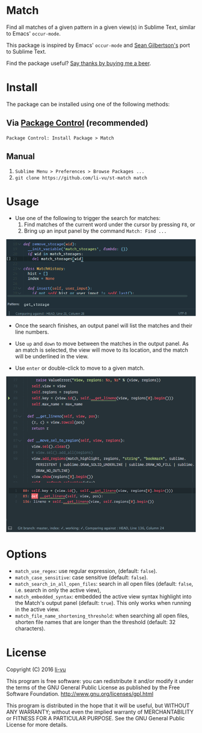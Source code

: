 # Match

Find all matches of a given pattern in a given view(s) in Sublime Text, similar to Emacs' `occur-mode`.

This package is inspired by Emacs' `occur-mode` and [Sean Gilbertson's](https://github.com/dreki/sublime-occur) port to Sublime Text.

Find the package useful? [Say thanks by buying me a beer](https://www.paypal.com/cgi-bin/webscr?cmd=_s-xclick&hosted_button_id=V2WZKXYV27338).

# Install

The package can be installed using one of the following methods:

## Via [Package Control](https://packagecontrol.io) (recommended)

`Package Control: Install Package > Match`

## Manual

1. `Sublime Menu > Preferences > Browse Packages ...`
2. `git clone https://github.com/li-vu/st-match match`

# Usage

- Use one of the following to trigger the search for matches:
    1. Find matches of the current word under the cursor by pressing `F8`, or
    2. Bring up an input panel by the command `Match: Find ...`

![prompt](prompt.png)

- Once the search finishes, an output panel will list the matches and their line numbers.

- Use `up` and `down` to move between the matches in the output panel. As an match is selected, the view will move to its location, and the match will be underlined in the view.

- Use `enter` or double-click to move to a given match.

![screen](screen.png)

# Options

- `match_use_regex`: use regular expression, (default: `false`).
- `match_case_sensitive`: case sensitive (default: `false`).
- `match_search_in_all_open_files`: search in all open files (default: `false`, i.e. search in only the active view),
- `match_embedded_syntax`: embedded the active view syntax highlight into the Match's output panel (default: `true`). This only works when running in the active view.
- `match_file_name_shortening_threshold`: when searching all open files, shorten file names that are longer than the threshold (default: 32 characters).

# License
Copyright (C) 2016 [li-vu](https://github.com/li-vu)

This program is free software: you can redistribute it and/or modify it under the terms of the GNU General Public License as published by the Free Software Foundation. <http://www.gnu.org/licenses/gpl.html>

This program is distributed in the hope that it will be useful, but WITHOUT ANY WARRANTY; without even the implied warranty of MERCHANTABILITY or FITNESS FOR A PARTICULAR PURPOSE. See the GNU General Public License for more details.